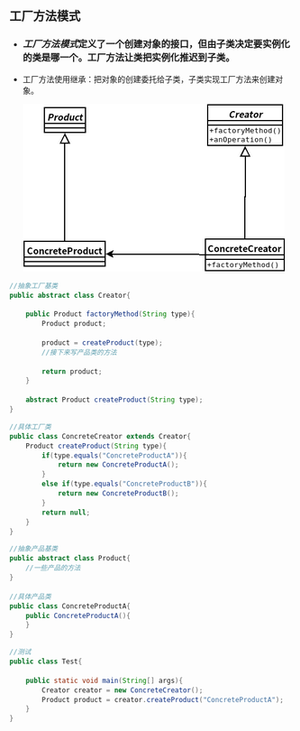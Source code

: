 ## 工厂方法模式
- ### ***工厂方法模式***定义了一个创建对象的接口，但由子类决定要实例化的类是哪一个。工厂方法让类把实例化推迟到子类。
- 工厂方法使用继承：把对象的创建委托给子类，子类实现工厂方法来创建对象。

    ![](工厂方法模式-类图.png)

```java
//抽象工厂基类
public abstract class Creator{

    public Product factoryMethod(String type){
        Product product;

        product = createProduct(type);
        //接下来写产品类的方法

        return product;
    }

    abstract Product createProduct(String type);
}
```

```java
//具体工厂类
public class ConcreteCreator extends Creator{
    Product createProduct(String type){
        if(type.equals("ConcreteProductA")){
            return new ConcreteProductA();
        }
        else if(type.equals("ConcreteProductB")){
            return new ConcreteProductB();
        }
        return null;
    }
}
```
```java
//抽象产品基类
public abstract class Product{
    //一些产品的方法
}

//具体产品类
public class ConcreteProductA{
    public ConcreteProductA(){
    }
}
```
```java
//测试
public class Test{
    
    public static void main(String[] args){
        Creator creator = new ConcreteCreator();
        Product product = creator.createProduct("ConcreteProductA");
    }
}
```
